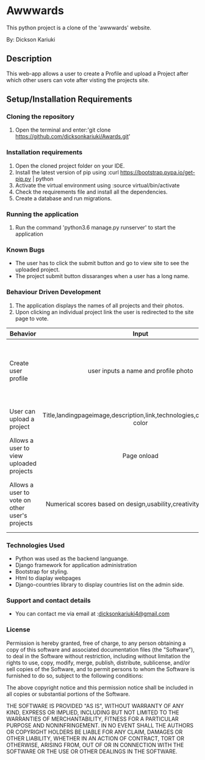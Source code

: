 # Awwwards
This python project is a clone of the 'awwwards' website.


By: Dickson Kariuki

## Description
This web-app allows a user to create a Profile and upload a Project after which other users can vote after visting the projects site.

## Setup/Installation Requirements
### Cloning the repository
1. Open the terminal and enter:'git clone https://github.com/dicksonkariuki/Awards.git'
### Installation requirements
1. Open the cloned project folder on your IDE.
2. Install the latest version of pip using :curl https://bootstrap.pypa.io/get-pip.py | python
3. Activate the virtual environment using :source virtual/bin/activate
4. Check the requirements file and install all the dependencies.
5. Create a database and run migrations.
### Running the application
1. Run the command 'python3.6 manage.py runserver' to start the application

### Known Bugs
* The user has to click the submit button and go to view site to see the uploaded project.
* The project submit button dissaranges when a user has a long name.
### Behaviour Driven Development
1. The application displays the names of all projects and their photos.
2. Upon clicking an individual project link the user is redirected to the site page to vote.

| Behavior      | Input         | Output|
| ------------- |:-------------:| -----:|
| Create user profile    | user inputs a name and profile photo | User profile image and name displayed at the right-top of navbar |
| User can upload a project     | Title,landingpageimage,description,link,technologies,categories,and color   |   User's project on the homepage |
|Allows a user to view uploaded projects |Page onload  |    $1 |
|  Allows a user to vote on other user's projects           |Numerical scores based on design,usability,creativity,and content               | A numerical score indicating a user's average in each area    |

### Technologies Used
* Python was used as the backend languange.
* Django framework for application administration
* Bootstrap for styling.
* Html to diaplay webpages
* Django-countries library to display countries list on the admin side.
### Support and contact details
* You can contact me via email at :dicksonkariuki4@gmail.com


### License
Permission is hereby granted, free of charge, to any person obtaining a copy
of this software and associated documentation files (the "Software"), to deal
in the Software without restriction, including without limitation the rights
to use, copy, modify, merge, publish, distribute, sublicense, and/or sell
copies of the Software, and to permit persons to whom the Software is
furnished to do so, subject to the following conditions:

The above copyright notice and this permission notice shall be included in all
copies or substantial portions of the Software.

THE SOFTWARE IS PROVIDED "AS IS", WITHOUT WARRANTY OF ANY KIND, EXPRESS OR
IMPLIED, INCLUDING BUT NOT LIMITED TO THE WARRANTIES OF MERCHANTABILITY,
FITNESS FOR A PARTICULAR PURPOSE AND NONINFRINGEMENT. IN NO EVENT SHALL THE
AUTHORS OR COPYRIGHT HOLDERS BE LIABLE FOR ANY CLAIM, DAMAGES OR OTHER
LIABILITY, WHETHER IN AN ACTION OF CONTRACT, TORT OR OTHERWISE, ARISING FROM,
OUT OF OR IN CONNECTION WITH THE SOFTWARE OR THE USE OR OTHER DEALINGS IN THE
SOFTWARE.
